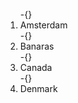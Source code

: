 <ol>
  -{}<li>Amsterdam</li>
  -{}<li>Banaras</li>
  -{}<li>Canada</li>
  -{}<li>Denmark</li>
</ol>
  
  
